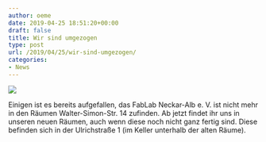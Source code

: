 ```yaml
---
author: oeme
date: 2019-04-25 18:51:20+00:00
draft: false
title: Wir sind umgezogen
type: post
url: /2019/04/25/wir-sind-umgezogen/
categories:
- News
---
```



![](https://www.fablab-neckar-alb.org/wp-content/uploads/2019/04/karte_neue_raeume.png)






Einigen ist es bereits aufgefallen, das FabLab Neckar-Alb e. V. ist nicht mehr in den Räumen Walter-Simon-Str. 14 zufinden. Ab jetzt findet ihr uns in unseren neuen Räumen, auch wenn diese noch nicht ganz fertig sind. Diese befinden sich in der Ulrichstraße 1 (im Keller unterhalb der alten Räume).







 



